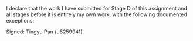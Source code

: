 I declare that the work I have submitted for Stage D of this assignment and all stages before it is entirely my own work, with the following documented exceptions:


Signed: Tingyu Pan (u6259941)
